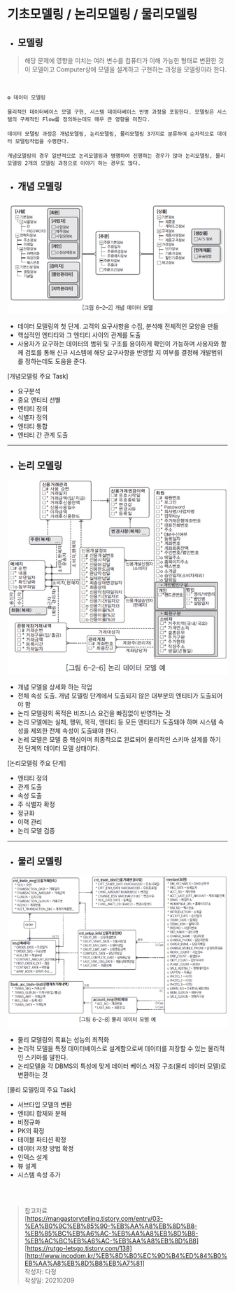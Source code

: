 # 기초모델링 / 논리모델링 / 물리모델링
+ ## 모델링
>  해당 문제에 영향을 미치는 여러 변수를 컴퓨터가 이해 가능한 형태로 변환한 것이 모델이고 Computer상에 모델을 설계하고 구현하는 과정을 모델링이라 한다.  

<br>

    ⚙ 데이터 모델링  
    
    물리적인 데이터베이스 모델 구현, 시스템 데이터베이스 반영 과정을 포함한다. 모델링은 시스템의 구체적인 Flow를 정의하는데도 매우 큰 영향을 미친다.  

    데이터 모델링 과정은 개념모델링, 논리모델링, 물리모델링 3가지로 분류하여 순차적으로 데이터 모델링작업을 수행한다.  
  
    개념모델링의 경우 일반적으로 논리모델링과 병행하여 진행하는 경우가 많아 논리모델링, 물리모델링 2개의 모델링 과정으로 이야기 하는 경우도 많다. 
  

+ ## 개념 모델링  

![개념모델링](https://github.com/ksy90101/TIL/blob/master/database/image/db_modelings_1.png?raw=true)  
- 데이터 모델링의 첫 단계. 고객의 요구사항을 수집, 분석해 전체적인 모양을 만듦  
- 핵심적인 엔티티와 그 엔티티 사이의 관계를 도출  
- 사용자가 요구하는 데이터의 범위 및 구조를 용이하게 확인이 가능하며 사용자와 함께 검토를 통해 신규 시스템에 해당 요구사항을 반영할 지 여부를 결정해 개발범위를 정하는데도 도움을 준다.  

[개념모델링 주요 Task]  
- 요구분석  
- 중요 엔티티 선별  
- 엔티티 정의  
- 식별자 정의  
- 엔티티 통합  
- 엔티티 간 관계 도출  

--- 

+ ## 논리 모델링 
![논리모델링](https://github.com/ksy90101/TIL/blob/master/database/image/db_modelings_2.png?raw=true)  
- 개념 모델을 상세화 하는 작업  
- 전체 속성 도출. 개념 모델링 단계에서 도출되지 않은 대부분의 엔티티가 도출되어야 함  
- 논리 모델링의 목적은 비즈니스 요건을 빠짐없이 반영하는 것  
- 논리 모델에는 실체, 행위, 목적, 엔티티 등 모든 엔티티가 도출돼야 하며 시스템 속성을 제외한 전체 속성이 도출돼야 한다. 
- 논레 모델은 모델 중 핵심이며 최종적으로 완료되어 물리적인 스키마 설계를 하기 전 단계의 데이터 모델 상태이다.  
  

[논리모델링 주요 단계]
- 엔티티 정의  
- 관계 도출  
- 속성 도출  
- 주 식별자 확정  
- 정규화  
- 이력 관리  
- 논리 모델 검증  

---
+ ## 물리 모델링  
![물리모델링](https://github.com/ksy90101/TIL/blob/master/database/image/db_modelings_3.png?raw=true)  
- 물리 모델링의 목표는 성능의 최적화
- 논리적 모델을 특정 데이터베이스로 설계함으로써 데이터를 저장할 수 있는 물리적인 스키마를 말한다.  
- 논리모델을 각 DBMS의 특성에 맞게 데이터 베이스 저장 구조(물리 데이터 모델)로 변환하는 것  

[물리 모델링의 주요 Task]  
- 서브타입 모델의 변환  
- 엔티티 합체와 분해  
- 비정규화  
- PK의 확정  
- 테이블 파티션 확정  
- 데이터 저장 방법 확정  
- 인덱스 설계  
- 뷰 설계  
- 시스템 속성 추가
  
<br>
<br>  
  
> 참고자료  
[https://mangastorytelling.tistory.com/entry/03-%EA%B0%9C%EB%85%90-%EB%AA%A8%EB%8D%B8-%EB%85%BC%EB%A6%AC-%EB%AA%A8%EB%8D%B8-%EB%AC%BC%EB%A6%AC-%EB%AA%A8%EB%8D%B8]   
[https://rutgo-letsgo.tistory.com/138]  
[http://www.incodom.kr/%EB%8D%B0%EC%9D%B4%ED%84%B0%EB%AA%A8%EB%8D%B8%EB%A7%81]  
작성자: 다정  
작성일: 20210209






    